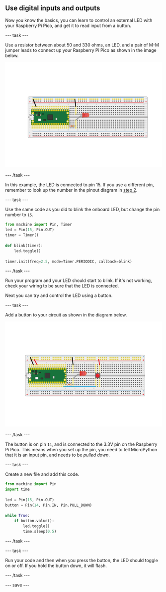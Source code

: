 ## Use digital inputs and outputs

Now you know the basics, you can learn to control an external LED with your Raspberry Pi Pico, and get it to read input from a button.

--- task ---

Use a resistor between about 50 and 330 ohms, an LED, and a pair of M-M jumper leads to connect up your Raspberry Pi Pico as shown in the image below.

![LED and resistor connected to the Pico](images/single_LED.png)

--- /task ---

In this example, the LED is connected to pin 15. If you use a different pin, remember to look up the number in the pinout diagram in [step 2](1.html).

--- task ---

Use the same code as you did to blink the onboard LED, but change the pin number to `15`.

```python
from machine import Pin, Timer
led = Pin(15, Pin.OUT)
timer = Timer()

def blink(timer):
    led.toggle()
	
timer.init(freq=2.5, mode=Timer.PERIODIC, callback=blink)
```

--- /task ---

Run your program and your LED should start to blink. If it's not working, check your wiring to be sure that the LED is connected.

Next you can try and control the LED using a button.

--- task ---

Add a button to your circuit as shown in the diagram below.

![LED and button on a breadboard](images/button_and_LED.png)

--- /task ---

The button is on pin `14`, and is connected to the 3.3V pin on the Raspberry Pi Pico. This means when you set up the pin, you need to tell MicroPython that it is an input pin, and needs to be *pulled down*.

--- task ---

Create a new file and add this code.

``` python
from machine import Pin
import time

led = Pin(15, Pin.OUT)
button = Pin(14, Pin.IN, Pin.PULL_DOWN)

while True:
    if button.value():
	    led.toggle()
        time.sleep(0.5)
```

--- /task ---

--- task ---

Run your code and then when you press the button, the LED should toggle on or off. If you hold the button down, it will flash.

--- /task ---

--- save ---
